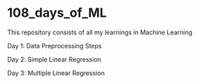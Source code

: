 # 108_days_of_ML
This repository consists of all my learnings in Machine Learning

Day 1: Data Preprocessing Steps 

Day 2: Simple Linear Regression 

Day 3: Multiple Linear Regression

         
